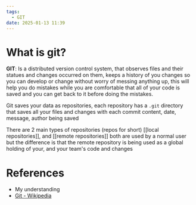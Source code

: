 ```yaml
---
tags:
  - GIT
date: 2025-01-13 11:39
---
```

# What is git?
**GIT**: Is a distributed version control system, that observes files and their statues and changes occurred on them, keeps a history of you changes so you can develop or change without worry of messing anything up, this will help you do mistakes while you are comfortable that all of your code is saved and you can get back to it before doing the mistakes.

Git saves your data as repositories, each repository has a `.git` directory that saves all your files and changes with each commit content, date, message, author being saved

There are 2 main types of repositories (repos for short) [[local repositories]], and [[remote repositories]] both are used by a normal user but the difference is that the remote repository is being used as a global holding of your, and your team's code and changes
# References
- My understanding
- [Git - Wikipedia](https://en.wikipedia.org/wiki/Git)
